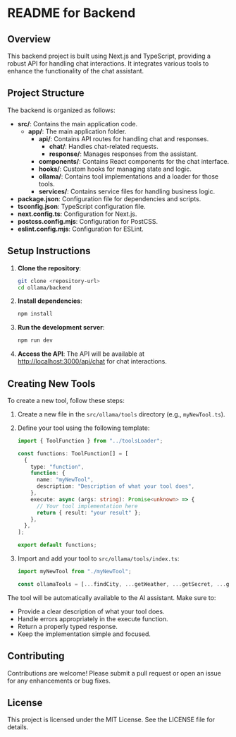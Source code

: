 # README for Backend

## Overview

This backend project is built using Next.js and TypeScript, providing a robust API for handling chat interactions. It integrates various tools to enhance the functionality of the chat assistant.

## Project Structure

The backend is organized as follows:

- **src/**: Contains the main application code.
  - **app/**: The main application folder.
    - **api/**: Contains API routes for handling chat and responses.
      - **chat/**: Handles chat-related requests.
      - **response/**: Manages responses from the assistant.
    - **components/**: Contains React components for the chat interface.
    - **hooks/**: Custom hooks for managing state and logic.
    - **ollama/**: Contains tool implementations and a loader for those tools.
    - **services/**: Contains service files for handling business logic.
- **package.json**: Configuration file for dependencies and scripts.
- **tsconfig.json**: TypeScript configuration file.
- **next.config.ts**: Configuration for Next.js.
- **postcss.config.mjs**: Configuration for PostCSS.
- **eslint.config.mjs**: Configuration for ESLint.

## Setup Instructions

1. **Clone the repository**:
   ```bash
   git clone <repository-url>
   cd ollama/backend
   ```

2. **Install dependencies**:
   ```bash
   npm install
   ```

3. **Run the development server**:
   ```bash
   npm run dev
   ```

4. **Access the API**:
   The API will be available at [http://localhost:3000/api/chat](http://localhost:3000/api/chat) for chat interactions.

## Creating New Tools

To create a new tool, follow these steps:

1. Create a new file in the `src/ollama/tools` directory (e.g., `myNewTool.ts`).
2. Define your tool using the following template:

   ```typescript
   import { ToolFunction } from "../toolsLoader";

   const functions: ToolFunction[] = [
     {
       type: "function",
       function: {
         name: "myNewTool",
         description: "Description of what your tool does",
       },
       execute: async (args: string): Promise<unknown> => {
         // Your tool implementation here
         return { result: "your result" };
       },
     },
   ];

   export default functions;
   ```

3. Import and add your tool to `src/ollama/tools/index.ts`:

   ```typescript
   import myNewTool from "./myNewTool";

   const ollamaTools = [...findCity, ...getWeather, ...getSecret, ...getIpInfo, ...myNewTool];
   ```

The tool will be automatically available to the AI assistant. Make sure to:
- Provide a clear description of what your tool does.
- Handle errors appropriately in the execute function.
- Return a properly typed response.
- Keep the implementation simple and focused.

## Contributing

Contributions are welcome! Please submit a pull request or open an issue for any enhancements or bug fixes.

## License

This project is licensed under the MIT License. See the LICENSE file for details.